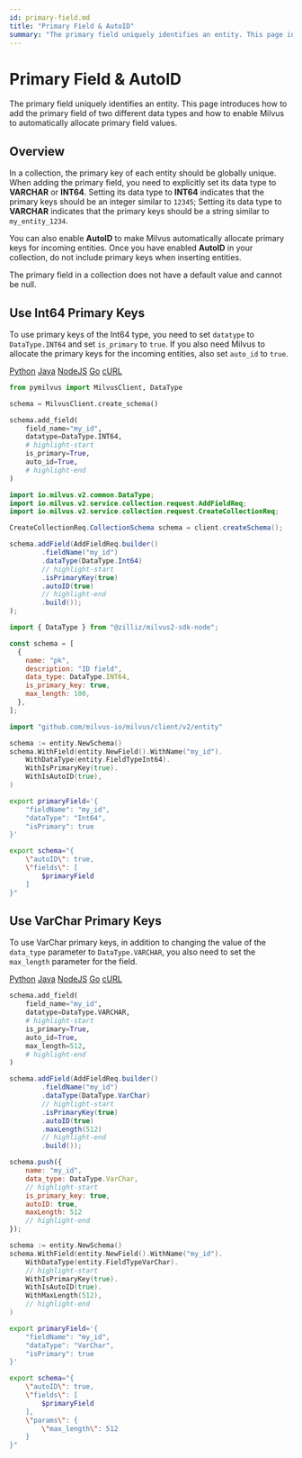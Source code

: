 ```yaml
---
id: primary-field.md
title: "Primary Field & AutoID"
summary: "The primary field uniquely identifies an entity. This page introduces how to add the primary field of two different data types and how to enable Milvus to automatically allocate primary field values."
---
```


# Primary Field & AutoID

The primary field uniquely identifies an entity. This page introduces how to add the primary field of two different data types and how to enable Milvus to automatically allocate primary field values.

## Overview

In a collection, the primary key of each entity should be globally unique. When adding the primary field, you need to explicitly set its data type to **VARCHAR** or **INT64**. Setting its data type to **INT64** indicates that the primary keys should be an integer similar to `12345`; Setting its data type to **VARCHAR** indicates that the primary keys should be a string similar to `my_entity_1234`.

You can also enable **AutoID** to make Milvus automatically allocate primary keys for incoming entities. Once you have enabled **AutoID** in your collection, do not include primary keys when inserting entities.

The primary field in a collection does not have a default value and cannot be null.

## Use Int64 Primary Keys

To use primary keys of the Int64 type, you need to set `datatype` to `DataType.INT64` and set `is_primary` to `true`. If you also need Milvus to allocate the primary keys for the incoming entities, also set `auto_id` to `true`.

<div class="multipleCode">
    <a href="#python">Python</a>
    <a href="#java">Java</a>
    <a href="#javascript">NodeJS</a>
    <a href="#go">Go</a>
    <a href="#bash">cURL</a>
</div>

```python
from pymilvus import MilvusClient, DataType

schema = MilvusClient.create_schema()

schema.add_field(
    field_name="my_id",
    datatype=DataType.INT64,
    # highlight-start
    is_primary=True,
    auto_id=True,
    # highlight-end
)
```

```java
import io.milvus.v2.common.DataType;
import io.milvus.v2.service.collection.request.AddFieldReq; 
import io.milvus.v2.service.collection.request.CreateCollectionReq;

CreateCollectionReq.CollectionSchema schema = client.createSchema();

schema.addField(AddFieldReq.builder()
        .fieldName("my_id")
        .dataType(DataType.Int64)
        // highlight-start
        .isPrimaryKey(true)
        .autoID(true)
        // highlight-end
        .build());
);
```

```javascript
import { DataType } from "@zilliz/milvus2-sdk-node";

const schema = [
  {
    name: "pk",
    description: "ID field",
    data_type: DataType.INT64,
    is_primary_key: true,
    max_length: 100,
  },
];
```

```go
import "github.com/milvus-io/milvus/client/v2/entity"

schema := entity.NewSchema()
schema.WithField(entity.NewField().WithName("my_id").
    WithDataType(entity.FieldTypeInt64).
    WithIsPrimaryKey(true).
    WithIsAutoID(true),
)
```

```bash
export primaryField='{
    "fieldName": "my_id",
    "dataType": "Int64",
    "isPrimary": true
}'

export schema="{
    \"autoID\": true,
    \"fields\": [
        $primaryField
    ]
}"
```

## Use VarChar Primary Keys

To use VarChar primary keys, in addition to changing the value of the `data_type` parameter to `DataType.VARCHAR`, you also need to set the `max_length` parameter for the field. 

<div class="multipleCode">
    <a href="#python">Python</a>
    <a href="#java">Java</a>
    <a href="#javascript">NodeJS</a>
    <a href="#go">Go</a>
    <a href="#bash">cURL</a>
</div>

```python
schema.add_field(
    field_name="my_id",
    datatype=DataType.VARCHAR,
    # highlight-start
    is_primary=True,
    auto_id=True,
    max_length=512,
    # highlight-end
)
```

```java
schema.addField(AddFieldReq.builder()
        .fieldName("my_id")
        .dataType(DataType.VarChar)
        // highlight-start
        .isPrimaryKey(true)
        .autoID(true)
        .maxLength(512)
        // highlight-end
        .build());
```

```javascript
schema.push({
    name: "my_id",
    data_type: DataType.VarChar,
    // highlight-start
    is_primary_key: true,
    autoID: true,
    maxLength: 512
    // highlight-end
});
```

```go
schema := entity.NewSchema()
schema.WithField(entity.NewField().WithName("my_id").
    WithDataType(entity.FieldTypeVarChar).
    // highlight-start
    WithIsPrimaryKey(true).
    WithIsAutoID(true).
    WithMaxLength(512),
    // highlight-end
)
```

```bash
export primaryField='{
    "fieldName": "my_id",
    "dataType": "VarChar",
    "isPrimary": true
}'

export schema="{
    \"autoID\": true,
    \"fields\": [
        $primaryField
    ],
    \"params\": {
        \"max_length\": 512
    }
}"
```

